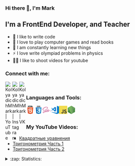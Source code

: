 ### Hi there 👋, I'm Mark


## I'm a FrontEnd Developer, and Teacher
- 💪 I like to write code
- 🎉 I love to play computer games and read books
- 🥅 I am constantly learning new things
- ⚡ I love write olympiad problems in physics
- 🤹🏽 I like to shoot videos for youtube 

### Connect with me:

[<img align="left" alt="KolyadichMark | YouTube" width="22px" src="https://cdn.jsdelivr.net/npm/simple-icons@v3/icons/youtube.svg" />][youtube]
[<img align="left" alt="KolyadichMark | Instagram" width="22px" src="https://cdn.jsdelivr.net/npm/simple-icons@v3/icons/instagram.svg" />][instagram]
[<img align="left" alt="KolyadichMark | VK" width="22px" src="https://cdn.jsdelivr.net/npm/simple-icons@v3/icons/vk.svg" />][vk]

<br />

### Languages and Tools:

<img align="left" alt="HTML5" width="26px" src="https://raw.githubusercontent.com/github/explore/80688e429a7d4ef2fca1e82350fe8e3517d3494d/topics/html/html.png" />
<img align="left" alt="CSS3" width="26px" src="https://raw.githubusercontent.com/github/explore/80688e429a7d4ef2fca1e82350fe8e3517d3494d/topics/css/css.png" />
<img align="left" alt="Sass" width="26px" src="https://raw.githubusercontent.com/github/explore/80688e429a7d4ef2fca1e82350fe8e3517d3494d/topics/sass/sass.png" />
<img align="left" alt="Visual Studio Code" width="26px" src="https://raw.githubusercontent.com/github/explore/80688e429a7d4ef2fca1e82350fe8e3517d3494d/topics/visual-studio-code/visual-studio-code.png" />
<img align="left" alt="JavaScript" width="26px" src="https://raw.githubusercontent.com/github/explore/80688e429a7d4ef2fca1e82350fe8e3517d3494d/topics/javascript/javascript.png" />
<img align="left" alt="Node.js" width="26px" src="https://raw.githubusercontent.com/github/explore/80688e429a7d4ef2fca1e82350fe8e3517d3494d/topics/nodejs/nodejs.png" />


<br />
<br />

### My YouTube Videos:
<!-- YOUTUBE:START -->
- [Квадратные уравнения](https://www.youtube.com/watch?v=2MQi57mEYhA&t=618s)
- [Тригонометрия Часть 1](https://www.youtube.com/watch?v=SOPWv9BIRQY&t=519s)
- [Тригонометрия Часть 2](https://www.youtube.com/watch?v=9Aj0imz7ndY&t=695s)
<!-- YOUTUBE:END -->

<details>
  <summary>:zap: Statistics:</summary>
   <img align="left" alt="Anurag's GitHub stats" src="https://github-readme-stats.vercel.app/api?username=Garmonik&show_icons=true&theme=radical" />
    <br />
    <img align="left" alt="codeSTACKr's GitHub Stats" src="https://github-readme-stats.vercel.app/api/top-langs/?username=Garmonik&layout=compact&theme=radical" />
</details>

[youtube]: https://www.youtube.com/channel/UCvX-ZOz4jjpAJwP2khwTvgw
[instagram]: https://www.instagram.com/kolyadichmark/?hl=ru
[vk]: https://vk.com/garmonik_m

